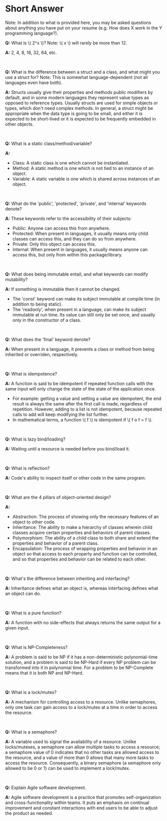 # Short Answer

Note: In addition to what is provided here, you may be asked questions about anything you have put on your resume (e.g. How does X work in the Y programming language?).

__Q:__ What is \\( 2^x \\)? Note: \\( x \\) will rarely be more than 12.

__A:__ 2, 4, 8, 16, 32, 64, etc.

<br>

__Q:__ What is the difference between a struct and a class, and what might you use a struct for? Note: This is somewhat language-dependent (not all languages even have both).

__A:__ Structs usually give their properties and methods public modifiers by default, and in some modern languages they represent value types as opposed to reference types. Usually structs are used for simple objects or types, which don't need complex methods. In general, a struct might be appropriate when the data type is going to be small, and either it is expected to be short-lived or it is expected to be frequently embedded in other objects.

<br>

__Q:__ What is a static class/method/variable?

__A:__
- Class: A static class is one which cannot be instantiated.
- Method: A static method is one which is not tied to an instance of an object.
- Variable: A static variable is one which is shared across instances of an object.

<br>

__Q:__ What do the 'public', 'protected', 'private', and 'internal' keywords denote?

__A:__ These keywords refer to the accessibility of their subjects:
- Public: Anyone can access this from anywhere.
- Protected: When present in languages, it usually means only child classes can access this, and they can do so from anywhere.
- Private: Only this object can access this.
- Internal: When present in languages, it usually means anyone can access this, but only from within this package/library.

<br>

__Q:__ What does being immutable entail, and what keywords can modify mutability?

__A:__ If something is immutable then it cannot be changed.
- The 'const' keyword can make its subject immutable at compile time (in addition to being static).
- The 'readonly', when present in a language, can make its subject immutable at run time. Its value can still only be set once, and usually only in the constructor of a class.

<br>

__Q:__ What does the 'final' keyword denote?

__A:__ When present in a language, it prevents a class or method from being inherited or overriden, respectively.

<br>

__Q:__ What is idempotence?

__A:__ A function is said to be idempotent if repeated function calls with the same input will only change the state of the state of the application once.
- For example: getting a value and setting a value are idempotent, the end result is always the same after the first call is made, regardless of repetition. However, adding to a list is not idempotent, because repeated calls to add will keep modifying the list further.
- In mathematical terms, a function \\( f \\) is idempotent if \\( f o f = f \\).

<br>

__Q:__ What is lazy bind/loading?

__A:__ Waiting until a resource is needed before you bind/load it.

<br>

__Q:__ What is reflection?

__A:__ Code's ability to inspect itself or other code in the same program.

<br>

__Q:__ What are the 4 pillars of object-oriented design?

__A:__
- Abstraction: The process of showing only the necessary features of an object to other code.
- Inheritance: The ability to make a hierarchy of classes wherein child classes acquire certain properties and behaviors of parent classes.
- Polymorphism: The ability of a child class to both share and extend the properties and behavior of a parent class.
- Encapsulation: The process of wrapping properties and behavior in an object so that access to each property and function can be controlled, and so that properties and behavior can be related to each other.

<br>

__Q:__ What's the difference between inheriting and interfacing?

__A:__ Inheritance defines what an object is, whereas interfacing defines what an object can do.

<br>

__Q:__ What is a pure function?

__A:__ A function with no side-effects that always returns the same output for a given input.

<br>

__Q:__ What is NP-Completeness?

__A:__ A problem is said to be NP if it has a non-deterministic polynomial-time solution, and a problem is said to be NP-Hard if every NP problem can be transformed into it in polynomial time. For a problem to be NP-Complete means that it is both NP and NP-Hard.

<br>

__Q:__ What is a lock/mutex?

__A:__ A mechanism for controlling access to a resource. Unlike semaphores, only one task can gain access to a lock/mutex at a time in order to access the resource.

<br>

__Q:__ What is a semaphore?

__A:__ A variable used to signal the availability of a resource. Unlike locks/mutexes, a semaphore can allow multiple tasks to access a resource; a semaphore value of 0 indicates that no other tasks are allowed access to the resource, and a value of more than 0 allows that many more tasks to access the resource. Consequently, a binary semaphore (a semaphore only allowed to be 0 or 1) can be used to implement a lock/mutex.

<br>

__Q:__ Explain Agile software development.

__A:__ Agile software development is a practice that promotes self-organization and cross-functionality within teams. It puts an emphasis on continual improvement and constant interactions with end users to be able to adjust the product as needed.